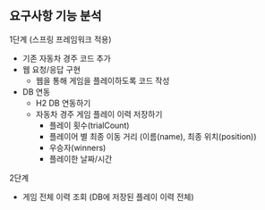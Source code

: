 ## 요구사항 기능 분석
1단계 (스프링 프레임워크 적용)
- 기존 자동차 경주 코드 추가
- 웹 요청/응답 구현
  - 웹을 통해 게임을 플레이하도록 코드 작성
- DB 연동
  - H2 DB 연동하기
  - 자동차 경주 게임 플레이 이력 저장하기
    - 플레이 횟수(trialCount)
    - 플레이어 별 최종 이동 거리 (이름(name), 최종 위치(position))
    - 우승자(winners)
    - 플레이한 날짜/시간

2단계
  - 게임 전체 이력 조회 (DB에 저장된 플레이 이력 전체)